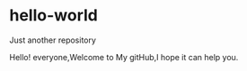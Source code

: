 # hello-world
Just another repository

Hello! everyone,Welcome to My gitHub,I hope it can help you.
